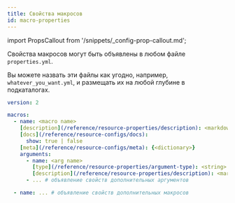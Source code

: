```yaml
---
title: Свойства макросов
id: macro-properties
---
```


import PropsCallout from '/snippets/_config-prop-callout.md';

Свойства макросов могут быть объявлены в любом файле `properties.yml`. <PropsCallout title={frontMatter.title}/> 

Вы можете назвать эти файлы как угодно, например, `whatever_you_want.yml`, и размещать их на любой глубине в подкаталогах.

<File name='macros/<filename>.yml'>

```yml
version: 2

macros:
  - name: <macro name>
    [description](/reference/resource-properties/description): <markdown_string>
    [docs](/reference/resource-configs/docs):
      show: true | false
    [meta](/reference/resource-configs/meta): {<dictionary>}
    arguments:
      - name: <arg name>
        [type](/reference/resource-properties/argument-type): <string>
        [description](/reference/resource-properties/description): <markdown_string>
      - ... # объявление свойств дополнительных аргументов

  - name: ... # объявление свойств дополнительных макросов

```

</File>